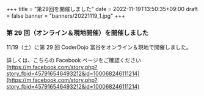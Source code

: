 +++
title = "第29回を開催しました"
date = 2022-11-19T13:50:35+09:00
draft = false
banner = "banners/20221119_1.jpg"
+++

### 第 29 回（オンライン＆現地開催）を開催しました

11/19（土）に第 29 回 CoderDojo 富谷をオンライン＆現地で開催しました。

詳しくは、こちらの Facebook ページをご確認ください[https://m.facebook.com/story.php?story_fbid=457916546493212&id=100068246111214](https://m.facebook.com/story.php?story_fbid=457916546493212&id=100068246111214)
